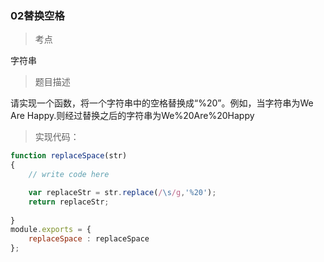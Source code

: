 ### 02替换空格

> 考点

字符串

> 题目描述

请实现一个函数，将一个字符串中的空格替换成“%20”。例如，当字符串为We Are Happy.则经过替换之后的字符串为We%20Are%20Happy

> 实现代码：

``` js
function replaceSpace(str)
{
    // write code here

    var replaceStr = str.replace(/\s/g,'%20');
	return replaceStr;
   
}
module.exports = {
    replaceSpace : replaceSpace
};
```

